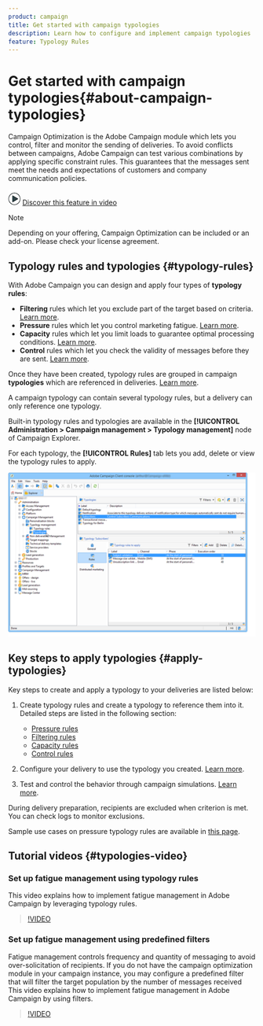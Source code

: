 ```yaml
---
product: campaign
title: Get started with campaign typologies
description: Learn how to configure and implement campaign typologies
feature: Typology Rules
---
```

# Get started with campaign typologies{#about-campaign-typologies}

Campaign Optimization is the Adobe Campaign module which lets you control, filter and monitor the sending of deliveries. To avoid conflicts between campaigns, Adobe Campaign can test various combinations by applying specific constraint rules. This guarantees that the messages sent meet the needs and expectations of customers and company communication policies.

![](assets/do-not-localize/how-to-video.png) [Discover this feature in video](#typologies-video)

>[!NOTE]
>
>Depending on your offering, Campaign Optimization can be included or an add-on. Please check your license agreement.

## Typology rules and typologies {#typology-rules}

With Adobe Campaign you can design and apply four types of **typology rules**:

* **Filtering** rules which let you exclude part of the target based on criteria. [Learn more](filtering-rules.md).
* **Pressure** rules which let you control marketing fatigue. [Learn more](pressure-rules.md).
* **Capacity** rules which let you limit loads to guarantee optimal processing conditions. [Learn more](consistency-rules.md#controlling-capacity).
* **Control** rules which let you check the validity of messages before they are sent. [Learn more](control-rules.md).

Once they have been created, typology rules are grouped in campaign **typologies** which are referenced in deliveries. [Learn more](#apply-typologies).

A campaign typology can contain several typology rules, but a delivery can only reference one typology.

Built-in typology rules and typologies are available in the **[!UICONTROL Administration > Campaign management > Typology management]** node of Campaign Explorer.

For each typology, the **[!UICONTROL Rules]** tab lets you add, delete or view the typology rules to apply.

![](assets/campaign_opt_rules_tab.png)

## Key steps to apply typologies {#apply-typologies}

Key steps to create and apply a typology to your deliveries are listed below:

1. Create typology rules and create a typology to reference them into it.
   Detailed steps are listed in the following section:
   * [Pressure rules](pressure-rules.md)
   * [Filtering rules](filtering-rules.md)
   * [Capacity rules](consistency-rules.md)
   * [Control rules](control-rules.md)

1. Configure your delivery to use the typology you created. [Learn more](apply-rules.md#apply-a-typology-to-a-delivery).
1. Test and control the behavior through campaign simulations. [Learn more](campaign-simulations.md).

During delivery preparation, recipients are excluded when criterion is met. You can check logs to monitor exclusions.

Sample use cases on pressure typology rules are available in [this page](pressure-rules.md#use-cases-on-pressure-rules).

## Tutorial videos {#typologies-video}

### Set up fatigue management using typology rules

This video explains how to implement fatigue management in Adobe Campaign by leveraging typology rules.

>[!VIDEO](https://video.tv.adobe.com/v/25090?quality=12)

### Set up fatigue management using predefined filters

Fatigue management controls frequency and quantity of messaging to avoid over-solicitation of recipients. If you do not have the campaign optimization module in your campaign instance, you may configure a predefined filter that will filter the target population by the number of messages received
This video explains how to implement fatigue management in Adobe Campaign by using filters.

>[!VIDEO](https://video.tv.adobe.com/v/25091?quality=12)



